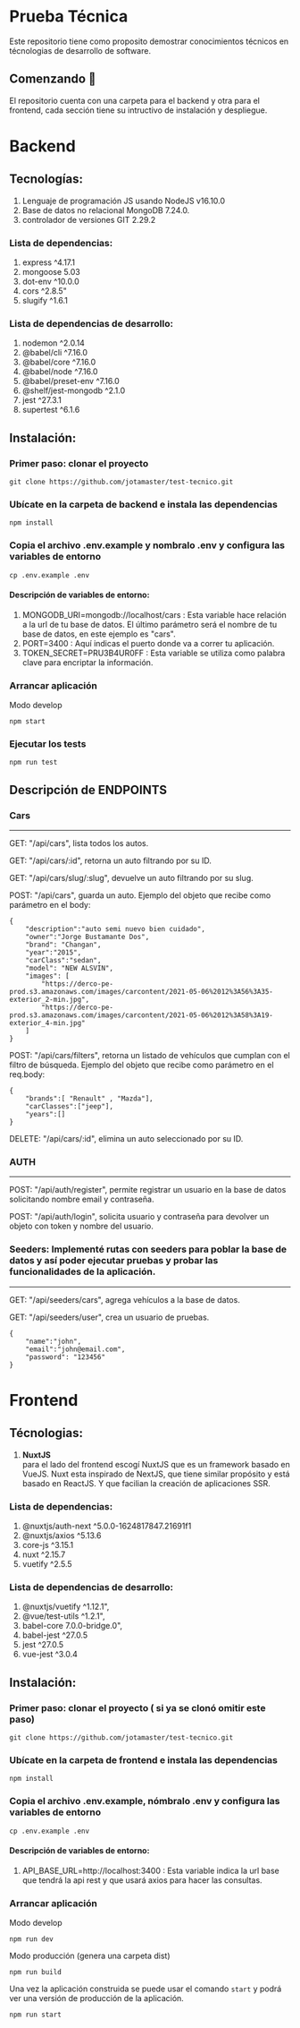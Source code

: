 

# Prueba Técnica

Este repositorio tiene como  proposito demostrar conocimientos técnicos en técnologias de desarrollo de software.

## Comenzando 🚀

El repositorio cuenta con una carpeta para el backend y otra para el frontend, cada sección tiene su intructivo de instalación y despliegue.



# Backend 

## Tecnologías:

1. Lenguaje de programación JS usando NodeJS v16.10.0
2. Base de datos no relacional MongoDB 7.24.0.
3. controlador de versiones GIT 2.29.2

### Lista de dependencias:

1. express ^4.17.1
2. mongoose 5.03
3. dot-env ^10.0.0
3. cors ^2.8.5"
4. slugify ^1.6.1

### Lista de dependencias de desarrollo:

1. nodemon ^2.0.14
2. @babel/cli ^7.16.0
3. @babel/core ^7.16.0
4. @babel/node ^7.16.0
5. @babel/preset-env ^7.16.0
6.  @shelf/jest-mongodb ^2.1.0
7. jest ^27.3.1
8. supertest ^6.1.6

## Instalación:
### Primer paso: clonar el proyecto
```
git clone https://github.com/jotamaster/test-tecnico.git
```

### Ubícate en la carpeta de backend e instala las dependencias 
```
npm install
```

### Copia el archivo .env.example y nombralo .env  y configura las variables de entorno
```
cp .env.example .env
```
#### Descripción de variables de entorno:
1. MONGODB_URI=mongodb://localhost/cars : Esta variable hace relación a la url de tu base de datos. El último parámetro será el nombre de tu base de datos, en este ejemplo es "cars".
2. PORT=3400 : Aquí indicas el puerto donde va a correr tu aplicación.
3. TOKEN_SECRET=PRU3B4UR0FF : Esta variable se utiliza como palabra clave para encriptar la información.

### Arrancar aplicación
Modo develop
```
npm start
```

### Ejecutar los tests 
```
npm run test
```

## Descripción de ENDPOINTS
### Cars
<hr>

GET:  "/api/cars", lista todos los autos.

GET:  "/api/cars/:id", retorna un auto filtrando por su ID.

GET:  "/api/cars/slug/:slug", devuelve un auto filtrando por su slug.

POST:  "/api/cars", guarda un auto. Ejemplo del objeto que recibe como parámetro en el body:

```
{
    "description":"auto semi nuevo bien cuidado",
    "owner":"Jorge Bustamante Dos",
    "brand": "Changan",
    "year":"2015",
    "carClass":"sedan",
    "model": "NEW ALSVIN",
    "images": [
        "https://derco-pe-prod.s3.amazonaws.com/images/carcontent/2021-05-06%2012%3A56%3A35-exterior_2-min.jpg",
        "https://derco-pe-prod.s3.amazonaws.com/images/carcontent/2021-05-06%2012%3A58%3A19-exterior_4-min.jpg"
    ]
}
```

POST: "/api/cars/filters", retorna un listado de vehículos que cumplan con el filtro de búsqueda. Ejemplo del objeto que recibe como parámetro en el req.body:
```
{ 
    "brands":[ "Renault" , "Mazda"],
    "carClasses":["jeep"],
    "years":[]
}
```

DELETE: "/api/cars/:id", elimina un auto seleccionado por su ID.

### AUTH
<hr>

POST: "/api/auth/register", permite registrar un usuario en la base de datos solicitando nombre email y contraseña.

POST: "/api/auth/login", solicita usuario y contraseña  para devolver un objeto con token y nombre del usuario.

### Seeders: Implementé rutas con seeders para poblar la base de datos y así poder ejecutar pruebas y probar las funcionalidades de la aplicación.
<hr>

GET: "/api/seeders/cars", agrega vehículos a la base de datos.

GET: "/api/seeders/user", crea un usuario de pruebas.

```
{
    "name":"john",
    "email":"john@email.com",
    "password": "123456"
}
```


#  Frontend 

## Técnologias:

1. <b>NuxtJS</b> <br> para el lado del frontend  escogí NuxtJS  que es un framework basado en VueJS. Nuxt esta inspirado de NextJS, que tiene similar propósito y está basado en ReactJS. Y que facilian la creación de aplicaciones SSR.

### Lista de dependencias:

1. @nuxtjs/auth-next ^5.0.0-1624817847.21691f1
2. @nuxtjs/axios ^5.13.6
3. core-js ^3.15.1
4. nuxt ^2.15.7
5. vuetify ^2.5.5

### Lista de dependencias de desarrollo:

1. @nuxtjs/vuetify ^1.12.1",
2. @vue/test-utils ^1.2.1",
3. babel-core 7.0.0-bridge.0",
4. babel-jest ^27.0.5
5. jest ^27.0.5
6. vue-jest ^3.0.4


## Instalación:
### Primer paso: clonar el proyecto ( si ya se clonó omitir este paso)
```
git clone https://github.com/jotamaster/test-tecnico.git
```

### Ubícate en la carpeta de frontend e instala las dependencias 
```
npm install
```

### Copia el archivo .env.example, nómbralo .env y configura las variables de entorno
```
cp .env.example .env
```
#### Descripción de variables de entorno:
1. API_BASE_URL=http://localhost:3400 : Esta variable indica la url base que tendrá la api rest y que usará axios para hacer las consultas. 

### Arrancar aplicación
Modo develop
```
npm run dev
```
Modo producción (genera una carpeta dist)
```
npm run build
```
Una vez la aplicación construida se puede usar el comando `start` y podrá ver una versión de producción de la aplicación.
```
npm run start
```
 





